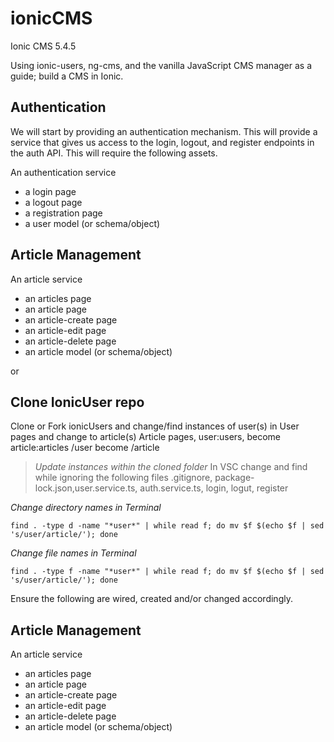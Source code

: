 # ionicCMS
Ionic CMS 5.4.5

Using ionic-users, ng-cms, and the vanilla JavaScript CMS manager as a guide; build a CMS in Ionic.

## Authentication
We will start by providing an authentication mechanism. This will provide a service that gives us access to the login, logout, and register endpoints in the auth API. This will require the following assets.

An authentication service
* a login page
* a logout page
* a registration page
* a user model (or schema/object)

## Article Management
An article service
* an articles page
* an article page
* an article-create page
* an article-edit page
* an article-delete page
* an article model (or schema/object)

or

## Clone IonicUser repo
Clone or Fork ionicUsers and change/find instances of user(s) in User pages and change to article(s) 
Article pages, user:users, become article:articles
/user become /article

> *Update instances within the cloned folder*
> In VSC change and find while ignoring the following files
> .gitignore, package-lock.json,user.service.ts, auth.service.ts, login, logut, register

*Change directory names in Terminal*

 ```find . -type d -name "*user*" | while read f; do mv $f $(echo $f | sed 's/user/article/'); done```


*Change file names in Terminal*

```find . -type f -name "*user*" | while read f; do mv $f $(echo $f | sed 's/user/article/'); done```

Ensure the following are wired, created and/or changed accordingly.

## Article Management
An article service
* an articles page
* an article page
* an article-create page
* an article-edit page
* an article-delete page
* an article model (or schema/object)
